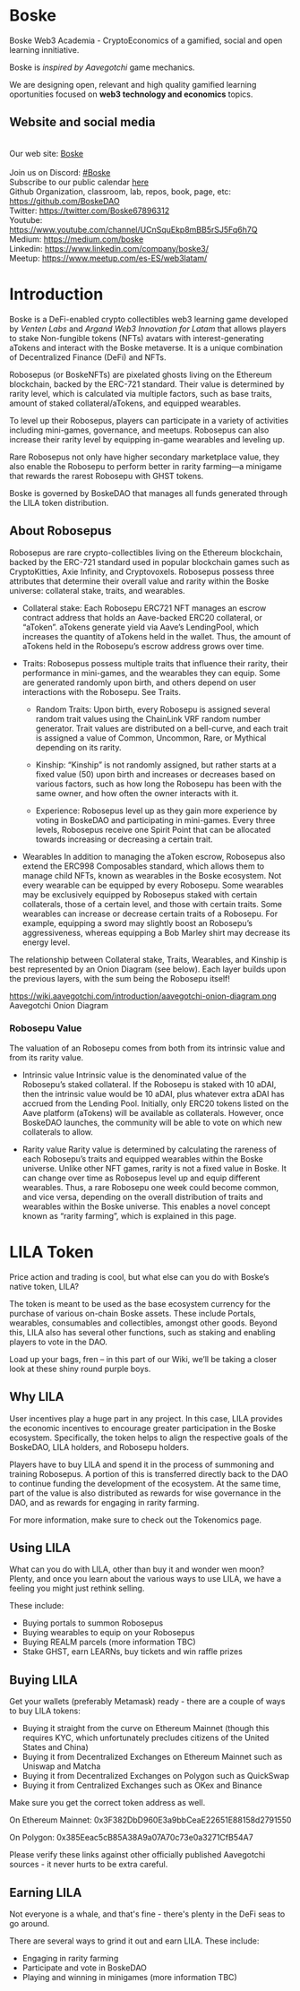 # Boske
Boske Web3 Academia - CryptoEconomics of a gamified, social and open learning innitiative.

Boske is *inspired by Aavegotchi* game mechanics.

We are designing open, relevant and high quality gamified learning oportunities 
focused on **web3 technology and economics** topics.  

## Website and social media

<br> Our web site: [Boske](https://boske.org)  
<br> Join us on Discord: [#Boske](https://discord.gg/SdAtdDaSvp)
<br> Subscribe to our public calendar [here](https://calendar.google.com/calendar/u/3?cid=Ym9za2VkYW9AZ21haWwuY29t)
<br> Github Organization, classroom, lab, repos, book, page, etc: https://github.com/BoskeDAO
<br> Twitter: https://twitter.com/Boske67896312
<br> Youtube: https://www.youtube.com/channel/UCnSquEkp8mBB5rSJ5Fq6h7Q
<br> Medium: https://medium.com/boske
<br> Linkedin: https://www.linkedin.com/company/boske3/
<br> Meetup: https://www.meetup.com/es-ES/web3latam/

# Introduction

Boske is a DeFi-enabled crypto collectibles web3 learning game developed by *Venten Labs* and *Argand Web3 Innovation for Latam* that allows players to stake Non-fungible tokens (NFTs) avatars with interest-generating aTokens and interact with the Boske metaverse. It is a unique combination of Decentralized Finance (DeFi) and NFTs.

Robosepus (or BoskeNFTs) are pixelated ghosts living on the Ethereum blockchain, backed by the ERC-721 standard. Their value is determined by rarity level, which is calculated via multiple factors, such as base traits, amount of staked collateral/aTokens, and equipped wearables.

To level up their Robosepus, players can participate in a variety of activities including mini-games, governance, and meetups. Robosepus can also increase their rarity level by equipping in-game wearables and leveling up.

Rare Robosepus not only have higher secondary marketplace value, they also enable the Robosepu to perform better in rarity farming—a minigame that rewards the rarest Robosepu with GHST tokens.

Boske is governed by BoskeDAO that manages all funds generated through the LILA token distribution.

## About Robosepus

Robosepus are rare crypto-collectibles living on the Ethereum blockchain, backed by the ERC-721 standard used in popular blockchain games such as CryptoKitties, Axie Infinity, and Cryptovoxels. Robosepus possess three attributes that determine their overall value and rarity within the Boske universe: collateral stake, traits, and wearables.

* Collateral stake: Each Robosepu ERC721 NFT manages an escrow contract address that holds an Aave-backed ERC20 collateral, or “aToken”. aTokens generate yield via Aave’s LendingPool, which increases the quantity of aTokens held in the wallet. Thus, the amount of aTokens held in the Robosepu’s escrow address grows over time.

* Traits: Robosepus possess multiple traits that influence their rarity, their performance in mini-games, and the wearables they can equip. Some are generated randomly upon birth, and others depend on user interactions with the Robosepu. See Traits.

    * Random Traits: Upon birth, every Robosepu is assigned several random trait values using the ChainLink VRF random number generator. Trait values are distributed on a bell-curve, and each trait is assigned a value of Common, Uncommon, Rare, or Mythical depending on its rarity.

    * Kinship: “Kinship” is not randomly assigned, but rather starts at a fixed value (50) upon birth and increases or decreases based on various factors, such as how long the Robosepu has been with the same owner, and how often the owner interacts with it.

    * Experience: Robosepus level up as they gain more experience by voting in BoskeDAO and participating in mini-games. Every three levels, Robosepus receive one Spirit Point that can be allocated towards increasing or decreasing a certain trait.

* Wearables In addition to managing the aToken escrow, Robosepus also extend the ERC998 Composables standard, which allows them to manage child NFTs, known as wearables in the Boske ecosystem. Not every wearable can be equipped by every Robosepu. Some wearables may be exclusively equipped by Robosepus staked with certain collaterals, those of a certain level, and those with certain traits. Some wearables can increase or decrease certain traits of a Robosepu. For example, equipping a sword may slightly boost an Robosepu’s aggressiveness, whereas equipping a Bob Marley shirt may decrease its energy level.

The relationship between Collateral stake, Traits, Wearables, and Kinship is best represented by an Onion Diagram (see below). Each layer builds upon the previous layers, with the sum being the Robosepu itself!

https://wiki.aavegotchi.com/introduction/aavegotchi-onion-diagram.png
Aavegotchi Onion Diagram

### Robosepu Value

The valuation of an Robosepu comes from both from its intrinsic value and from its rarity value.

* Intrinsic value Intrinsic value is the denominated value of the Robosepu’s staked collateral. If the Robosepu is staked with 10 aDAI, then the intrinsic value would be 10 aDAI, plus whatever extra aDAI has accrued from the Lending Pool. Initially, only ERC20 tokens listed on the Aave platform (aTokens) will be available as collaterals. However, once BoskeDAO launches, the community will be able to vote on which new collaterals to allow.

* Rarity value Rarity value is determined by calculating the rareness of each Robosepu’s traits and equipped wearables within the Boske universe. Unlike other NFT games, rarity is not a fixed value in Boske. It can change over time as Robosepus level up and equip different wearables. Thus, a rare Robosepu one week could become common, and vice versa, depending on the overall distribution of traits and wearables within the Boske universe. This enables a novel concept known as “rarity farming”, which is explained in this page.

# LILA Token

Price action and trading is cool, but what else can you do with Boske’s native token, LILA?

The token is meant to be used as the base ecosystem currency for the purchase of various on-chain Boske assets. These include Portals, wearables, consumables and collectibles, amongst other goods. Beyond this, LILA also has several other functions, such as staking and enabling players to vote in the DAO.

Load up your bags, fren – in this part of our Wiki, we’ll be taking a closer look at these shiny round purple boys.

## Why LILA

User incentives play a huge part in any project. In this case, LILA provides the economic incentives to encourage greater participation in the Boske ecosystem. Specifically, the token helps to align the respective goals of the BoskeDAO, LILA holders, and Robosepu holders.

Players have to buy LILA and spend it in the process of summoning and training Robosepus. A portion of this is transferred directly back to the DAO to continue funding the development of the ecosystem. At the same time, part of the value is also distributed as rewards for wise governance in the DAO, and as rewards for engaging in rarity farming.

For more information, make sure to check out the Tokenomics page.

## Using LILA

What can you do with LILA, other than buy it and wonder wen moon? Plenty, and once you learn about the various ways to use LILA, we have a feeling you might just rethink selling.

These include:

* Buying portals to summon Robosepus
* Buying wearables to equip on your Robosepus
* Buying REALM parcels (more information TBC)
* Stake GHST, earn LEARNs, buy tickets and win raffle prizes

## Buying LILA

Get your wallets (preferably Metamask) ready - there are a couple of ways to buy LILA tokens:

* Buying it straight from the curve on Ethereum Mainnet (though this requires KYC, which unfortunately precludes citizens of the United States and China)
* Buying it from Decentralized Exchanges on Ethereum Mainnet such as Uniswap and Matcha
* Buying it from Decentralized Exchanges on Polygon such as QuickSwap
* Buying it from Centralized Exchanges such as OKex and Binance

Make sure you get the correct token address as well.

On Ethereum Mainnet: 0x3F382DbD960E3a9bbCeaE22651E88158d2791550

On Polygon: 0x385Eeac5cB85A38A9a07A70c73e0a3271CfB54A7

Please verify these links against other officially published Aavegotchi sources - it never hurts to be extra careful.

## Earning LILA

Not everyone is a whale, and that's fine - there's plenty in the DeFi seas to go around.

There are several ways to grind it out and earn LILA. These include:

* Engaging in rarity farming
* Participate and vote in BoskeDAO
* Playing and winning in minigames (more information TBC)
